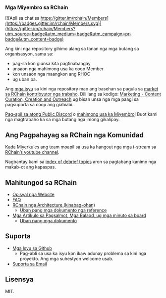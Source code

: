 ### Mga Miyembro sa RChain

[![Apil sa chat sa https://gitter.im/rchain/Members](https://badges.gitter.im/rchain/Members.svg)](https://gitter.im/rchain/Members?utm_source=badge&utm_medium=badge&utm_campaign=pr-badge&utm_content=badge)

Ang kini nga repository gihimo alang sa tanan nga mga butang sa organisasyon, sama sa:
- pag-ila kon giunsa kita pagtinabangay
- unsaon nga mahimong usa ka coop Member
- kon unsaon nga maangkon ang RHOC
- ug uban pa.

Ang [mga isyu](https://github.com/rchain/Members/issues) sa kini nga repository
mao ang basehan sa pagula sa [market sa RChain kontribyutor nga trabaho](CONTRIBUTING.md).
Dili lang sa kodigo: [Marketing - Content Curation, Creation and Outreach][comm]
ug bisan unsa nga mga paagi sa pagsuporta sa coop ang giabiabi.

[Pag-apil sa atong Public Discord](https://discord.gg/fvY8qhx) o
[mahimong usa ka Miyembro](https://member.rchain.coop/#/sign-up)!
Buot kami nga magtrabaho ka sa mga butang nga imong gikalipay.

[comm]: https://github.com/rchain/Members/projects/2

## Ang Pagpahayag sa RChain nga Komunidad

Kada Miyerkules ang team moapil sa usa ka hangout nga mga i-stream
sa [RChain’s youtube channel][youtube].

[youtube]: https://www.youtube.com/channel/UCSS3jCffMiz574_q64Ukj_w

Nagbantay kami sa [index of debrief topics][debrief-ix] aron sa pagtabang kanimo nga makab-ot ang
kapaspas.

[debrief-ix]: https://github.com/rchain/Members/wiki/Weekly-Debrief-Index

## Mahitungod sa RChain
* [Opisyal nga Website](https://rchain.coop) 
* [FAQ](https://github.com/rchain/reference/blob/master/faq.md)
* [RChain nga Architecture (kinabag-ohan)](http://rchain-architecture.readthedocs.io/)
  * [Uban pang mga dokumento nga reference](https://github.com/rchain/reference)
* [Mga Artikulo sa Pagsalmot, Mga Balaod, ug mga minuto sa board](https://github.com/rchain/board)
  * [Uban pang mga dokumento](https://github.com/rchain/legaldocs)

## Suporta

* [Mga Isyu sa Github](https://github.com/rchain/Members/issues)
  * Pag-abli sa usa ka isyu kon ikaw adunay problema sa kini nga proyekto. Ang mga suhestyon welcome usab.
* [Suporta sa Email](mailto:ops@rchain.coop)

## Lisensya

MIT.
